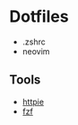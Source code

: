 # Dotfiles

- .zshrc
- neovim

## Tools

- [httpie](https://httpie.org/)
- [fzf](https://github.com/junegunn/fzf)
